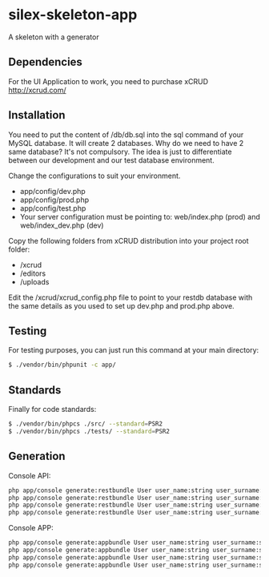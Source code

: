 silex-skeleton-app
==================

A skeleton with a generator

Dependencies
------------

For the UI Application to work, you need to purchase xCRUD http://xcrud.com/

Installation
------------

You need to put the content of /db/db.sql into the sql command of your MySQL database. It will create 2 databases. Why do we need to have 2 same database? It's not compulsory. The idea is just to differentiate between our development and our test database environment.

Change the configurations to suit your environment.

 * app/config/dev.php
 * app/config/prod.php
 * app/config/test.php
 * Your server configuration must be pointing to: web/index.php (prod) and web/index_dev.php (dev)

 Copy the following folders from xCRUD distribution into your project root folder:
 * /xcrud
 * /editors
 * /uploads

 Edit the /xcrud/xcrud_config.php file to point to your restdb database with the same details as you used to set up dev.php and prod.php above.

Testing
-------

For testing purposes, you can just run this command at your main directory:

``` sh
$ ./vendor/bin/phpunit -c app/
```

Standards
---------

Finally for code standards:

``` sh
$ ./vendor/bin/phpcs ./src/ --standard=PSR2
$ ./vendor/bin/phpcs ./tests/ --standard=PSR2
```

Generation
----------

Console API:

``` sh
php app/console generate:restbundle User user_name:string user_surname:string --sql
php app/console generate:restbundle User user_name:string user_surname:string --travis
php app/console generate:restbundle User user_name:string user_surname:string --migration
php app/console generate:restbundle User user_name:string user_surname:string --migration --sql
```

Console APP:

``` sh
php app/console generate:appbundle User user_name:string user_surname:string --sql
php app/console generate:appbundle User user_name:string user_surname:string --travis
php app/console generate:appbundle User user_name:string user_surname:string --migration
php app/console generate:appbundle User user_name:string user_surname:string --migration --sql
```